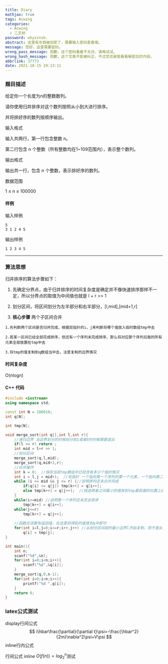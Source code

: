 ```yaml
---
title: Diary
mathjax: true
tags: Acwing
categories:
  - Acwing
  - 二叉树
password: whyzznsb.
abstract: 这里有东西被加密了，需要输入密码查看哦。
message: 您好，这里需要密码。
wrong_pass_message: 抱歉，这个密码看着不太对，请再试试。
wrong_hash_message: 抱歉，这个文章不能被纠正，不过您还是能看看解密后的内容。
abbrlink: 37773
date: 2021-10-15 19:13:11
---
```


### 题目描述

给定你一个长度为n的整数数列。

请你使用归并排序对这个数列按照从小到大进行排序。

并将排好序的数列按顺序输出。
<!--more-->

输入格式

输入共两行，第一行包含整数 n。

第二行包含 n 个整数（所有整数均在1~109范围内），表示整个数列。

输出格式

输出共一行，包含 n 个整数，表示排好序的数列。

数据范围

1 ≤ n ≤ 100000


#### 样例

输入样例
```
5
3 1 2 4 5
```
输出样例

```
1 2 3 4 5
```

----------

### 算法思想

归并排序的算法步骤如下：

1. 先确定分界点，由于归并排序的时间复杂度是确定并不像快速排序那样不一定，所以分界点的取值为中间值也就是 l + r  >> 1

2. 划分区间，将区间划分为左半部分和右半部分，[l,mid],[mid+1,r]

3. **核心步骤** 两个子区间合并

```
1.先判断两个区间是否归并完成，根据双指针的i，j来判断将哪个值放入临时数组tmp中去

2.若某一区间已经全部完成排序，但还有一个序列未完成排序，那么将对应那个序列后面的所有元素全部放置在tmp中去

3.将tmp的值复制到q数组当中去，注意复制的边界情况
```

#### 时间复杂度

O(nlogn)

#### C++ 代码
```c++
#include <iostream>
using namespace std;

const int N = 100010;
int q[N];

int tmp[N];

void merge_sort(int q[],int l,int r){
    //递归边界 当边界划分的时候划分到1或者0的时候需要退出
    if(l >= r) return ;  
    int mid = l+r >> 1;
    //划分区间 
    merge_sort(q,l,mid);
    merge_sort(q,mid+1,r);
    //合并操作
    int k = 0;  //保存当前tmp数组中已经含有多少个值的情况
    int i = l,j = mid+1;  //双指针 一个指向第一个序列的第一个元素，一个指向第二个序列的第一个元素
    while (i <= mid && j <= r) {//说明序列还未合并完成
        if(q[i] <= q[j]) tmp[k++] = q[i++]; 
        else tmp[k++] = q[j++];  //挑选两者之间最小的值放到tmp最前面的位置上面去
    }
    while(i<=mid) //说明第一个序列还未完全排序
        tmp[k++] = q[i++];
    while(j<=r) 
        tmp[k++] = q[j++];
        
    //函数应该要有返回值，在这里将得到的值放到q中即可
    for(int i=l,j=0;i<=r;i++,j++) //从划分区间段的最小边界l开始复制，而不是从i=0开始，应该从区间角度来看问题
        q[i] = tmp[j];
}

int main(){
    int n;
    scanf("%d",&n);
    for(int i=0;i<n;i++){
        scanf("%d",&q[i]);
    }
    merge_sort(q,0,n-1);
    for(int i=0;i<n;i++){
        printf("%d ",q[i]);
    }
    return 0;
}
```

### latex公式测试

display行间公式
$$
i\hbar\frac{\partial}{\partial t}\psi=-\frac{\hbar^2}{2m}\nabla^2\psi+V\psi
$$
inline行内公式

行间公式 inline $O(f(n))=log_2^{n}$测试

